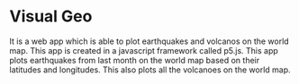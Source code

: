 # Visual Geo
It is a web app which is able to plot earthquakes and volcanos on the world map. 
This app is created in a javascript framework called p5.js.
This app plots earthquakes from last month on the world map based on their latitudes and longitudes.
This also plots all the volcanoes on the world map.
